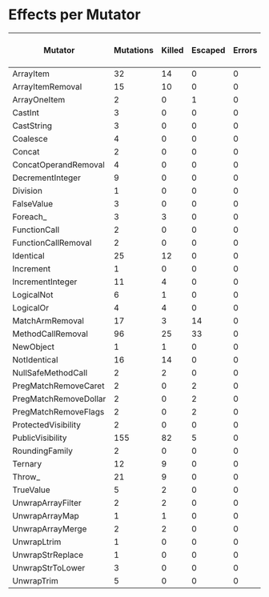 # Effects per Mutator

| Mutator               | Mutations | Killed | Escaped | Errors | Syntax Errors | Timed Out | Skipped | Ignored | MSI (%s) | Covered MSI (%s) |
| --------------------- | --------- | ------ | ------- | ------ | ------------- | --------- | ------- | ------- | -------- | ---------------- |
| ArrayItem             |        32 |     14 |       0 |      0 |             0 |         0 |       0 |       0 |    43.75 |           100.00 |
| ArrayItemRemoval      |        15 |     10 |       0 |      0 |             0 |         0 |       0 |       0 |    66.67 |           100.00 |
| ArrayOneItem          |         2 |      0 |       1 |      0 |             0 |         0 |       0 |       0 |     0.00 |             0.00 |
| CastInt               |         3 |      0 |       0 |      0 |             0 |         0 |       0 |       0 |     0.00 |             0.00 |
| CastString            |         3 |      0 |       0 |      0 |             0 |         0 |       0 |       0 |     0.00 |             0.00 |
| Coalesce              |         4 |      0 |       0 |      0 |             0 |         0 |       0 |       0 |     0.00 |             0.00 |
| Concat                |         2 |      0 |       0 |      0 |             0 |         0 |       0 |       0 |     0.00 |             0.00 |
| ConcatOperandRemoval  |         4 |      0 |       0 |      0 |             0 |         0 |       0 |       0 |     0.00 |             0.00 |
| DecrementInteger      |         9 |      0 |       0 |      0 |             0 |         0 |       0 |       0 |     0.00 |             0.00 |
| Division              |         1 |      0 |       0 |      0 |             0 |         0 |       0 |       0 |     0.00 |             0.00 |
| FalseValue            |         3 |      0 |       0 |      0 |             0 |         0 |       0 |       0 |     0.00 |             0.00 |
| Foreach_              |         3 |      3 |       0 |      0 |             0 |         0 |       0 |       0 |   100.00 |           100.00 |
| FunctionCall          |         2 |      0 |       0 |      0 |             0 |         0 |       0 |       0 |     0.00 |             0.00 |
| FunctionCallRemoval   |         2 |      0 |       0 |      0 |             0 |         0 |       0 |       0 |     0.00 |             0.00 |
| Identical             |        25 |     12 |       0 |      0 |             0 |         0 |       0 |       0 |    48.00 |           100.00 |
| Increment             |         1 |      0 |       0 |      0 |             0 |         0 |       0 |       0 |     0.00 |             0.00 |
| IncrementInteger      |        11 |      4 |       0 |      0 |             0 |         0 |       0 |       0 |    36.36 |           100.00 |
| LogicalNot            |         6 |      1 |       0 |      0 |             0 |         0 |       0 |       0 |    16.67 |           100.00 |
| LogicalOr             |         4 |      4 |       0 |      0 |             0 |         0 |       0 |       0 |   100.00 |           100.00 |
| MatchArmRemoval       |        17 |      3 |      14 |      0 |             0 |         0 |       0 |       0 |    17.65 |            17.65 |
| MethodCallRemoval     |        96 |     25 |      33 |      0 |             0 |         0 |       0 |       0 |    26.04 |            43.10 |
| NewObject             |         1 |      1 |       0 |      0 |             0 |         0 |       0 |       0 |   100.00 |           100.00 |
| NotIdentical          |        16 |     14 |       0 |      0 |             0 |         0 |       0 |       0 |    87.50 |           100.00 |
| NullSafeMethodCall    |         2 |      2 |       0 |      0 |             0 |         0 |       0 |       0 |   100.00 |           100.00 |
| PregMatchRemoveCaret  |         2 |      0 |       2 |      0 |             0 |         0 |       0 |       0 |     0.00 |             0.00 |
| PregMatchRemoveDollar |         2 |      0 |       2 |      0 |             0 |         0 |       0 |       0 |     0.00 |             0.00 |
| PregMatchRemoveFlags  |         2 |      0 |       2 |      0 |             0 |         0 |       0 |       0 |     0.00 |             0.00 |
| ProtectedVisibility   |         2 |      0 |       0 |      0 |             0 |         0 |       0 |       0 |     0.00 |             0.00 |
| PublicVisibility      |       155 |     82 |       5 |      0 |             0 |         0 |       0 |       0 |    52.90 |            94.25 |
| RoundingFamily        |         2 |      0 |       0 |      0 |             0 |         0 |       0 |       0 |     0.00 |             0.00 |
| Ternary               |        12 |      9 |       0 |      0 |             0 |         0 |       0 |       0 |    75.00 |           100.00 |
| Throw_                |        21 |      9 |       0 |      0 |             0 |         0 |       0 |       0 |    42.86 |           100.00 |
| TrueValue             |         5 |      2 |       0 |      0 |             0 |         0 |       0 |       0 |    40.00 |           100.00 |
| UnwrapArrayFilter     |         2 |      2 |       0 |      0 |             0 |         0 |       0 |       0 |   100.00 |           100.00 |
| UnwrapArrayMap        |         1 |      1 |       0 |      0 |             0 |         0 |       0 |       0 |   100.00 |           100.00 |
| UnwrapArrayMerge      |         2 |      2 |       0 |      0 |             0 |         0 |       0 |       0 |   100.00 |           100.00 |
| UnwrapLtrim           |         1 |      0 |       0 |      0 |             0 |         0 |       0 |       0 |     0.00 |             0.00 |
| UnwrapStrReplace      |         1 |      0 |       0 |      0 |             0 |         0 |       0 |       0 |     0.00 |             0.00 |
| UnwrapStrToLower      |         3 |      0 |       0 |      0 |             0 |         0 |       0 |       0 |     0.00 |             0.00 |
| UnwrapTrim            |         5 |      0 |       0 |      0 |             0 |         0 |       0 |       0 |     0.00 |             0.00 |
